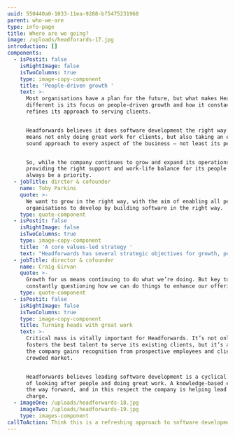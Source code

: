 ```yaml
---
uuid: 550440a0-1033-11ea-9288-bf5475231968
parent: who-we-are
type: info-page
title: Where are we going?
image: /uploads/headforards-17.jpg
introduction: []
components:
  - isPostit: false
    isRightImage: false
    isTwoColumns: true
    type: image-copy-component
    title: 'People-driven growth '
    text: >-
      Most organisations have a plan for the future, but what makes Headforwards
      different is its focus on people-driven growth and how it constantly
      refines its approach to serving clients. 


      Headforwards believes it does software development the right way. This
      means not only doing great work for clients, but also taking an ethically
      sound approach to every aspect of the business – not least its people. 


      So, while the company continues to grow and expand its operations,
      providing the right support and work-life balance for its people will
      always be a priority.
  - jobTitle: dirctor & cofounder
    name: Toby Parkins
    quote: >-
      We want to grow in the right way, with the aim of enabling all people and
      organisations to develop by building software in the right way.
    type: quote-component
  - isPostit: false
    isRightImage: false
    isTwoColumns: true
    type: image-copy-component
    title: 'A core values-led strategy '
    text: "Headforwards has several strategic objectives for growth, powered by its core principles and its approach to client service. \r\n\nThe company truly believes that a relentless focus on the careers and wellbeing of its people – and a desire to continually improve the way it works – will help it grow, and keep existing clients coming back for more."
  - jobTitle: director & cofounder
    name: Craig Girvan
    quote: >-
      Growth for us means continuing to do what we’re doing. But key to this is
      constantly questioning how we can do things to enhance our offering.
    type: quote-component
  - isPostit: false
    isRightImage: false
    isTwoColumns: true
    type: image-copy-component
    title: Turning heads with great work
    text: >-
      Critical mass is vitally important for Headforwards. It’s not only how it
      fosters the best talent to serve its existing clients, but it’s also how
      the company gains recognition from prospective employees and clients in a
      crowded market. 


      Headforwards believes leading software development is a cyclical process
      of looking after people and doing great work. A knowledge-based economy is
      the way forward, and in this respect the company is helping lead the
      charge.
  - imageOne: /uploads/headforwards-18.jpg
    imageTwo: /uploads/headforwards-19.jpg
    type: images-component
callToAction: Think this is a refreshing approach to software development?
---
```



